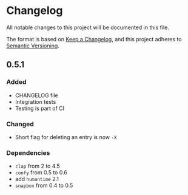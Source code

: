# Changelog

All notable changes to this project will be documented in this file.

The format is based on [Keep a Changelog](https://keepachangelog.com/en/1.0.0/),
and this project adheres to [Semantic Versioning](https://semver.org/spec/v2.0.0.html).

## 0.5.1

### Added

- CHANGELOG file
- Integration tests
- Testing is part of CI

### Changed

- Short flag for deleting an entry is now `-X`

### Dependencies

- `clap` from 2 to 4.5
- `confy` from 0.5 to 0.6
- add `humantime` 2.1
- `snapbox` from 0.4 to 0.5